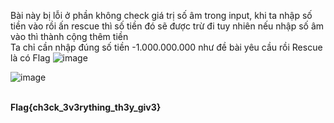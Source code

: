 Bài này bị lỗi ở phần không check giá trị số âm trong input, khi ta nhập số tiền vào rồi ấn rescue thì số tiền đó sẽ được trừ đi tuy nhiên nếu nhập số âm vào thì thành cộng thêm tiền
<br> Ta chỉ cần nhập đúng số tiền -1.000.000.000 như đề bài yêu cầu rồi Rescue là có Flag
![image](https://user-images.githubusercontent.com/62832067/153695607-d86f5db2-d93c-46af-9a83-ed73a5810ca1.png)

![image](https://user-images.githubusercontent.com/62832067/153695585-aa5216bb-1469-4be1-9ab0-39c603250e6a.png)

<br>**Flag{ch3ck_3v3rything_th3y_giv3}**
